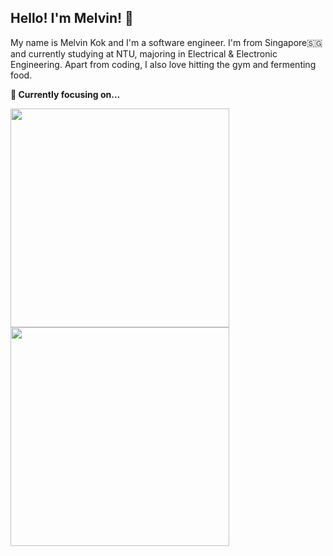 <h2>Hello! I'm Melvin! 👋</h2>

My name is Melvin Kok and I'm a software engineer. I'm from Singapore🇸🇬 and currently studying at NTU, majoring in Electrical & Electronic Engineering. Apart from coding, I also love hitting the gym and fermenting food. 

<strong>🔭 Currently focusing on...</strong>

<a href="https://github.com/melvinkokxw/stroustrup-ppp">
    <img src="https://github-readme-stats.vercel.app/api/pin/?username=melvinkokxw&repo=stroustrup-ppp" width=350>
</a>

<a href="https://github.com/melvinkokxw/improving-dl-accuracy-gan">
    <img src="https://github-readme-stats.vercel.app/api/pin/?username=melvinkokxw&repo=improving-dl-accuracy-gan" width=350>
</a>
<!--
**melvinkokxw/melvinkokxw** is a ✨ _special_ ✨ repository because its `README.md` (this file) appears on your GitHub profile.

Here are some ideas to get you started:

- 🔭 I’m currently working on ...
- 🌱 I’m currently learning ...
- 👯 I’m looking to collaborate on ...
- 🤔 I’m looking for help with ...
- 💬 Ask me about ...
- 📫 How to reach me: ...
- 😄 Pronouns: ...
- ⚡ Fun fact: ...
-->
